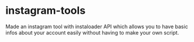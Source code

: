 # instagram-tools
Made an instagram tool with instaloader API which allows you to have basic infos about your account easily without having to make your own script.
